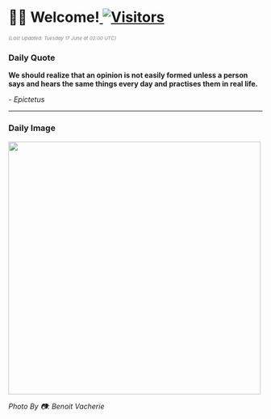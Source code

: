 <h1>👋🏽 Welcome!<a href="https://github.com/OmitNomis/"> <img src="https://visitor-badge.laobi.icu/badge?page_id=OmitNomis" alt="Visitors"></a></h1>

<i><p style="font-size: 0.6rem; color:gray">(Last Updated: Tuesday 17 June at 02:00 UTC)</p></i>

<h3> Daily Quote </h3>
<b><p>We should realize that an opinion is not easily formed unless a person says and hears the same things every day and practises them in real life.</p></b>
<i><caption style="font-size: 0.8rem; color:gray;">- Epictetus</caption></i>


<hr>

<h3>Daily Image</h3>
<a href="https://images.pexels.com/photos/32549629/pexels-photo-32549629.jpeg" target="_blank"><img style="height:500px;" src="https://images.pexels.com/photos/32549629/pexels-photo-32549629.jpeg"/></a>

<i><caption style="font-size: 0.8rem; color:gray;"> Photo By 📷: Benoit Vacherie</caption></i>

